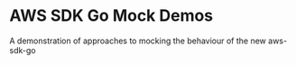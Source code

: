 # AWS SDK Go Mock Demos

A demonstration of approaches to mocking the behaviour of the new aws-sdk-go
